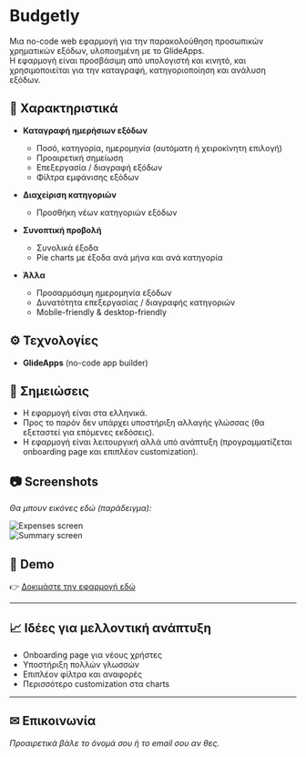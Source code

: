 # Budgetly

Μια no-code web εφαρμογή για την παρακολούθηση προσωπικών χρηματικών εξόδων, υλοποιημένη με το GlideApps.  
Η εφαρμογή είναι προσβάσιμη από υπολογιστή και κινητό, και χρησιμοποιείται για την καταγραφή, κατηγοριοποίηση και ανάλυση εξόδων.

## 🔑 Χαρακτηριστικά

- **Καταγραφή ημερήσιων εξόδων**  
  - Ποσό, κατηγορία, ημερομηνία (αυτόματη ή χειροκίνητη επιλογή)
  - Προαιρετική σημείωση
  - Επεξεργασία / διαγραφή εξόδων
  - Φίλτρα εμφάνισης εξόδων

- **Διαχείριση κατηγοριών**  
  - Προσθήκη νέων κατηγοριών εξόδων

- **Συνοπτική προβολή**  
  - Συνολικά έξοδα
  - Pie charts με έξοδα ανά μήνα και ανά κατηγορία

- **Άλλα**
  - Προσαρμόσιμη ημερομηνία εξόδων
  - Δυνατότητα επεξεργασίας / διαγραφής κατηγοριών
  - Mobile-friendly & desktop-friendly

## ⚙️ Τεχνολογίες

- **GlideApps** (no-code app builder)


## 📌 Σημειώσεις

- Η εφαρμογή είναι στα ελληνικά.  
- Προς το παρόν δεν υπάρχει υποστήριξη αλλαγής γλώσσας (θα εξεταστεί για επόμενες εκδόσεις).
- Η εφαρμογή είναι λειτουργική αλλά υπό ανάπτυξη (προγραμματίζεται onboarding page και επιπλέον customization).

## 📷 Screenshots

_Θα μπουν εικόνες εδώ (παράδειγμα):_

![Expenses screen](images/expenses_screen.png)  
![Summary screen](images/summary_screen.png)  

## 🔗 Demo

👉 [Δοκιμάστε την εφαρμογή εδώ](budgetly.glide.page)

---

## 📈 Ιδέες για μελλοντική ανάπτυξη

- Onboarding page για νέους χρήστες
- Υποστήριξη πολλών γλωσσών
- Επιπλέον φίλτρα και αναφορές
- Περισσότερο customization στα charts

---

## ✉ Επικοινωνία

_Προαιρετικά βάλε το όνομά σου ή το email σου αν θες._

